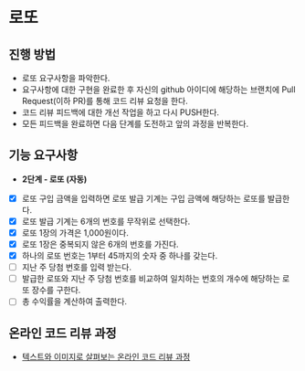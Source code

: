# 로또
## 진행 방법
* 로또 요구사항을 파악한다.
* 요구사항에 대한 구현을 완료한 후 자신의 github 아이디에 해당하는 브랜치에 Pull Request(이하 PR)를 통해 코드 리뷰 요청을 한다.
* 코드 리뷰 피드백에 대한 개선 작업을 하고 다시 PUSH한다.
* 모든 피드백을 완료하면 다음 단계를 도전하고 앞의 과정을 반복한다.

## 기능 요구사항
- **2단계 - 로또 (자동)**
* [x] 로또 구입 금액을 입력하면 로또 발급 기계는 구입 금액에 해당하는 로또를 발급한다.
* [x] 로또 발급 기계는 6개의 번호를 무작위로 선택한다.
* [x] 로또 1장의 가격은 1,000원이다.
* [x] 로또 1장은 중복되지 않은 6개의 번호를 가진다.
* [x] 하나의 로또 번호는 1부터 45까지의 숫자 중 하나를 갖는다.
* [ ] 지난 주 당첨 번호를 입력 받는다.
* [ ] 발급한 로또와 지난 주 당첨 번호를 비교하여 일치하는 번호의 개수에 해당하는 로또 장수를 구한다.
* [ ] 총 수익률을 계산하여 출력한다.

## 온라인 코드 리뷰 과정
* [텍스트와 이미지로 살펴보는 온라인 코드 리뷰 과정](https://github.com/next-step/nextstep-docs/tree/master/codereview)